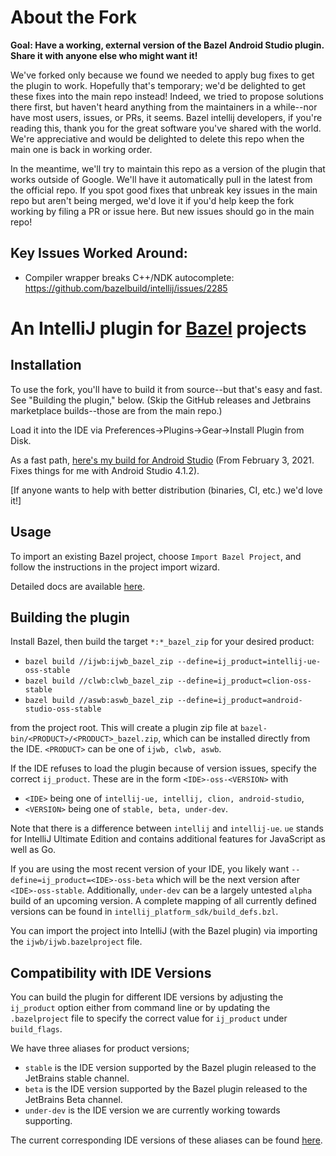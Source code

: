 # About the Fork

**Goal: Have a working, external version of the Bazel Android Studio plugin. Share it with anyone else who might want it!**

We've forked only because we found we needed to apply bug fixes to get the plugin to work. Hopefully that's temporary; we'd be delighted to get these fixes into the main repo instead! Indeed, we tried to propose solutions there first, but haven't heard anything from the maintainers in a while--nor have most users, issues, or PRs, it seems. Bazel intellij developers, if you're reading this, thank you for the great software you've shared with the world. We're appreciative and would be delighted to delete this repo when the main one is back in working order.

In the meantime, we'll try to maintain this repo as a version of the plugin that works outside of Google. We'll have it automatically pull in the latest from the official repo. If you spot good fixes that unbreak key issues in the main repo but aren't being merged, we'd love it if you'd help keep the fork working by filing a PR or issue here. But new issues should go in the main repo!

## Key Issues Worked Around:

- Compiler wrapper breaks C++/NDK autocomplete: https://github.com/bazelbuild/intellij/issues/2285

# An IntelliJ plugin for [Bazel](http://bazel.build) projects

## Installation

To use the fork, you'll have to build it from source--but that's easy and fast. See "Building the plugin," below. (Skip the GitHub releases and Jetbrains marketplace builds--those are from the main repo.)

Load it into the IDE via Preferences->Plugins->Gear->Install Plugin from Disk.

As a fast path, [here's my build for Android Studio](https://github.com/hedronvision/bazelbuild-intellij/releases/download/v2021.02.03/aswb_bazel.zip) (From February 3, 2021. Fixes things for me with Android Studio 4.1.2).

[If anyone wants to help with better distribution (binaries, CI, etc.) we'd love it!]

## Usage

To import an existing Bazel project, choose `Import Bazel Project`,
and follow the instructions in the project import wizard.

Detailed docs are available [here](http://ij.bazel.build).


## Building the plugin

Install Bazel, then build the target `*:*_bazel_zip` for your desired product:

* `bazel build //ijwb:ijwb_bazel_zip --define=ij_product=intellij-ue-oss-stable`
* `bazel build //clwb:clwb_bazel_zip --define=ij_product=clion-oss-stable`
* `bazel build //aswb:aswb_bazel_zip --define=ij_product=android-studio-oss-stable`

from the project root. This will create a plugin zip file at
`bazel-bin/<PRODUCT>/<PRODUCT>_bazel.zip`, which can be installed directly
from the IDE. `<PRODUCT>` can be one of `ijwb, clwb, aswb`.

If the IDE refuses to load the plugin because of version issues, specify the
correct `ij_product`. These are in the form `<IDE>-oss-<VERSION>` with 
  * `<IDE>` being one of `intellij-ue, intellij, clion, android-studio`, 
  * `<VERSION>` being one of `stable, beta, under-dev`.

Note that there is a difference between `intellij` and `intellij-ue`.
`ue` stands for IntelliJ Ultimate Edition and contains additional 
features for JavaScript as well as Go.

If you are using the most recent version of your IDE, you likely want
`--define=ij_product=<IDE>-oss-beta` which will be the next version after
`<IDE>-oss-stable`. Additionally, `under-dev` can be a largely untested `alpha` 
build of an upcoming version. A complete mapping of all currently defined 
versions can be found in  `intellij_platform_sdk/build_defs.bzl`.

You can import the project into IntelliJ (with the Bazel plugin)
via importing the `ijwb/ijwb.bazelproject` file.

## Compatibility with IDE Versions

You can build the plugin for different IDE versions by adjusting the `ij_product` 
option either from command line or by updating the `.bazelproject` file to specify
the correct value for `ij_product` under `build_flags`. 

We have three aliases for product versions;
  * `stable` is the IDE version supported by the Bazel plugin released to 
  the JetBrains stable channel.
  * `beta` is the IDE version supported by the Bazel plugin released to
  the JetBrains Beta channel.
  * `under-dev` is the IDE version we are currently working towards supporting.

The current corresponding IDE versions of these aliases can be found [here](./intellij_platform_sdk/build_defs.bzl#L31).
